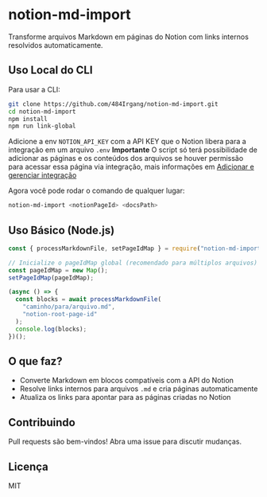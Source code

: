 # notion-md-import

Transforme arquivos Markdown em páginas do Notion com links internos resolvidos automaticamente.

## Uso Local do CLI

Para usar a CLI:

```sh
git clone https://github.com/484Irgang/notion-md-import.git
cd notion-md-import
npm install
npm run link-global
```

Adicione a env `NOTION_API_KEY` com a API KEY que o Notion libera para a integração em um arquivo `.env`
**Importante**
O script só terá possibilidade de adicionar as páginas e os conteúdos dos arquivos se houver permissão para acessar essa página via integração, mais informações em [Adicionar e gerenciar integração](https://www.notion.com/pt/help/add-and-manage-connections-with-the-api#add-connections-to-pages)

Agora você pode rodar o comando de qualquer lugar:

```sh
notion-md-import <notionPageId> <docsPath>
```

## Uso Básico (Node.js)

```js
const { processMarkdownFile, setPageIdMap } = require("notion-md-import");

// Inicialize o pageIdMap global (recomendado para múltiplos arquivos)
const pageIdMap = new Map();
setPageIdMap(pageIdMap);

(async () => {
  const blocks = await processMarkdownFile(
    "caminho/para/arquivo.md",
    "notion-root-page-id"
  );
  console.log(blocks);
})();
```

## O que faz?

- Converte Markdown em blocos compatíveis com a API do Notion
- Resolve links internos para arquivos `.md` e cria páginas automaticamente
- Atualiza os links para apontar para as páginas criadas no Notion

## Contribuindo

Pull requests são bem-vindos! Abra uma issue para discutir mudanças.

## Licença

MIT

